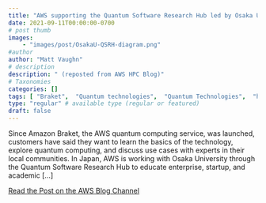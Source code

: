 ```yaml
---
title: "AWS supporting the Quantum Software Research Hub led by Osaka University in Japan"
date: 2021-09-11T00:00:00-0700
# post thumb
images:
    - "images/post/OsakaU-QSRH-diagram.png"
#author
author: "Matt Vaughn"
# description
description: " (reposted from AWS HPC Blog)"
# Taxonomies
categories: []
tags: [ "Braket",  "Quantum technologies",  "Quantum Technologies",  "hpcblog", ]
type: "regular" # available type (regular or featured)
draft: false
---
```


Since Amazon Braket, the AWS quantum computing service, was launched, customers have said they want to learn the basics of the technology, explore quantum computing, and discuss use cases with experts in their local communities. In Japan, AWS is working with Osaka University through the Quantum Software Research Hub to educate enterprise, startup, and academic […]

<a href="https://aws.amazon.com/blogs/quantum-computing/aws-supporting-the-quantum-software-research-hub-led-by-osaka-university-in-japan/" class="btn btn-primary btn-lg active" role="button" aria-pressed="true" style="margin-top: 8px;">Read the Post on the AWS Blog Channel</a>